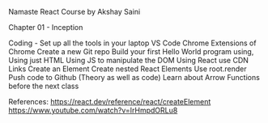 Namaste React Course by Akshay Saini

Chapter 01 - Inception

Coding -
Set up all the tools in your laptop
VS Code
Chrome
Extensions of Chrome
Create a new Git repo
Build your first Hello World program using,
Using just HTML
Using JS to manipulate the DOM
Using React
use CDN Links
Create an Element
Create nested React Elements
Use root.render
Push code to Github (Theory as well as code)
Learn about Arrow Functions before the next class

References:
https://react.dev/reference/react/createElement
https://www.youtube.com/watch?v=IrHmpdORLu8